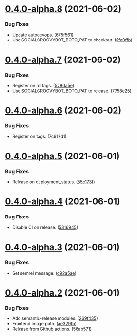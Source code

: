 # [0.4.0-alpha.8](https://github.com/SocialGouv/domifa/compare/v0.4.0-alpha.7...v0.4.0-alpha.8) (2021-06-02)


### Bug Fixes

* Update autodevops. ([675f561](https://github.com/SocialGouv/domifa/commit/675f561350c37ef24382f44c20d745dfb082ec2f))
* Use SOCIALGROOVYBOT_BOTO_PAT to checkout. ([5fc0ffb](https://github.com/SocialGouv/domifa/commit/5fc0ffb28015f4b517b911fa9b7ccc46a77c8d38))

# [0.4.0-alpha.7](https://github.com/SocialGouv/domifa/compare/v0.4.0-alpha.6...v0.4.0-alpha.7) (2021-06-02)


### Bug Fixes

* Register on all tags. ([5280a5e](https://github.com/SocialGouv/domifa/commit/5280a5e67bbc48f0262ef01a82d7eede48bef168))
* Use SOCIALGROOVYBOT_BOTO_PAT to release. ([7758e25](https://github.com/SocialGouv/domifa/commit/7758e2514b31e83f45925ecf32eec4f80a290614))

# [0.4.0-alpha.6](https://github.com/SocialGouv/domifa/compare/v0.4.0-alpha.5...v0.4.0-alpha.6) (2021-06-02)


### Bug Fixes

* Register on tags. ([7c912d1](https://github.com/SocialGouv/domifa/commit/7c912d10394c00129b7288b1c9c4ed3b916946c3))

# [0.4.0-alpha.5](https://github.com/SocialGouv/domifa/compare/v0.4.0-alpha.4...v0.4.0-alpha.5) (2021-06-01)


### Bug Fixes

* Release on  deployment_status. ([55c173f](https://github.com/SocialGouv/domifa/commit/55c173fb6d07269ff31f8b59ba08ea4c90566c0b))

# [0.4.0-alpha.4](https://github.com/SocialGouv/domifa/compare/v0.4.0-alpha.3...v0.4.0-alpha.4) (2021-06-01)


### Bug Fixes

* Disable CI on release. ([5316945](https://github.com/SocialGouv/domifa/commit/5316945869b447d4221914a078383fdf5b7fc031))

# [0.4.0-alpha.3](https://github.com/SocialGouv/domifa/compare/v0.4.0-alpha.2...v0.4.0-alpha.3) (2021-06-01)


### Bug Fixes

* Set semrel message. ([d92a5ae](https://github.com/SocialGouv/domifa/commit/d92a5aece104cfb3d08729a6819102fa80974c2c))

# [0.4.0-alpha.2](https://github.com/SocialGouv/domifa/compare/v0.4.0-alpha.1...v0.4.0-alpha.2) (2021-06-01)


### Bug Fixes

* Add semantic-release modules. ([269f435](https://github.com/SocialGouv/domifa/commit/269f4352f69c0a87706e163aae0560ee927efd12))
* Frontend image path. ([ae329fb](https://github.com/SocialGouv/domifa/commit/ae329fbfa03c0cf65b3413b6d023864a1ad64891))
* Release from Github actions. ([56ab571](https://github.com/SocialGouv/domifa/commit/56ab5712c1dd500972bd8581839d9497cfa004e6))
